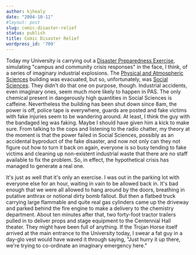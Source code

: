 ```yaml
---
author: kjhealy
date: "2004-10-11"
#layout: post
slug: comic-disaster-relief
status: publish
title: Comic Disaster Relief
wordpress_id: '709'
---
```


Today my University is carrying out a [Disaster Preparedness Exercise](http://www.arizona.edu/spotlight/2004/October112004.shtml), simulating "campus and community crisis responses" in the face, I think, of a series of imaginary industrial explosions. The [Physical and Atmospheric Sciences](http://www.physics.arizona.edu/) building was evacuated, but so, unfortunately, was [Social Sciences](http://www.cs.arizona.edu/camera/). They didn't do that one on purpose, though. Industrial accidents, even imaginary ones, seem much more likely to happen in PAS. The only chemical present in dangerously high quantities in Social Sciences is caffeine. Nevertheless the building has been shut down since 8am, the power is off, police tape is everywhere, guards are posted and fake victims with fake injuries seem to be wandering around. At least, I think the guy with the bandaged leg was faking. Maybe I should have given him a kick to make sure. From talking to the cops and listening to the radio chatter, my theory at the moment is that the power failed in Social Sciences, possibly as an accidental byproduct of the fake disaster, and now not only can they not figure out how to turn it back on again, everyone is so busy tending to fake victims and cleaning up non-existent industrial waste that there are no staff available to fix the problem. So, in effect, the hypothetical crisis has managed to generate a real one.

It's just as well that it's only an exercise. I was out in the parking lot with everyone else for an hour, waiting in vain to be allowed back in. It's bad enough that we were all allowed to hang around by the doors, breathing in putative anthrax or notional dirty bomb fallout. But then a flatbed truck carrying large flammable and quite real gas cylinders came up the driveway and parked behind the fire engine to make a delivery to the chemistry department. About ten minutes after that, two forty-foot tractor trailers pulled in to deliver props and stage equipment to the Centennial Hall theater. They might have been full of anything. If the Trojan Horse itself arrived at the main entrance to the University today, I swear a fat guy in a day-glo vest would have waved it through saying, "Just hurry it up there, we're trying to co-ordinate an imaginary emergency here."
